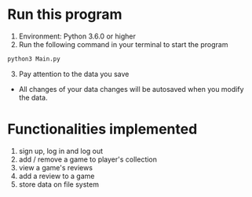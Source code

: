 # Run this program
1. Environment: Python 3.6.0 or higher
2. Run the following command in your terminal to start the program
```bash
python3 Main.py
```

3. Pay attention to the data you save
*   All changes of your data changes will be autosaved when you modify the data.


# Functionalities implemented
1. sign up, log in and log out
2. add / remove a game to player's collection
3. view a game's reviews
4. add a review to a game
5. store data on file system